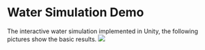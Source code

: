 # Water Simulation Demo

The interactive water simulation implemented in Unity, the following pictures show the basic results.
![](https://github.com/zhenyu16/Water-Simulation-Demo/blob/master/Images/1.JPG )
